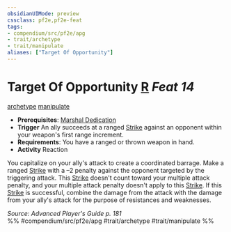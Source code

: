 ```yaml
---
obsidianUIMode: preview
cssclass: pf2e,pf2e-feat
tags:
- compendium/src/pf2e/apg
- trait/archetype
- trait/manipulate
aliases: ["Target Of Opportunity"]
---
```

# Target Of Opportunity  [R](../../rules/core-rulebook/chapter-9-playing-the-game.md#Actions "Reaction") *Feat 14*  
[archetype](../../rules/traits/archetype.md)  [manipulate](../../rules/traits/manipulate.md)  

- **Prerequisites**: [Marshal Dedication](marshal-dedication-apg.md)
- **Trigger** An ally succeeds at a ranged [Strike](../../rules/actions/strike.md) against an opponent within your weapon's first range increment.
- **Requirements**: You have a ranged or thrown weapon in hand.
- **Activity** Reaction

You capitalize on your ally's attack to create a coordinated barrage. Make a ranged [Strike](../../rules/actions/strike.md) with a –2 penalty against the opponent targeted by the triggering attack. This [Strike](../../rules/actions/strike.md) doesn't count toward your multiple attack penalty, and your multiple attack penalty doesn't apply to this [Strike](../../rules/actions/strike.md). If this [Strike](../../rules/actions/strike.md) is successful, combine the damage from the attack with the damage from your ally's attack for the purpose of resistances and weaknesses.

*Source: Advanced Player's Guide p. 181*  
%% #compendium/src/pf2e/apg #trait/archetype #trait/manipulate %%